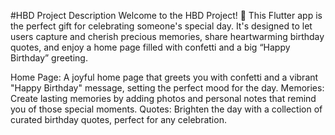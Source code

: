 #HBD Project
Description
Welcome to the HBD Project! 🎉 This Flutter app is the perfect gift for celebrating someone's special day. It's designed to let users capture and cherish precious memories, share heartwarming birthday quotes, and enjoy a home page filled with confetti and a big “Happy Birthday” greeting.

Home Page: A joyful home page that greets you with confetti and a vibrant "Happy Birthday" message, setting the perfect mood for the day.
Memories: Create lasting memories by adding photos and personal notes that remind you of those special moments.
Quotes: Brighten the day with a collection of curated birthday quotes, perfect for any celebration.
